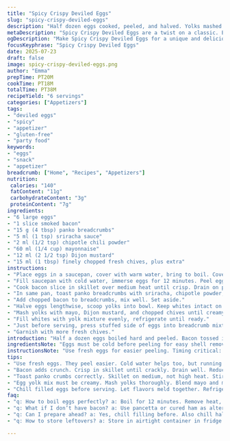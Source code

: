 ```yaml
---
title: "Spicy Crispy Deviled Eggs"
slug: "spicy-crispy-deviled-eggs"
description: "Half dozen eggs cooked, peeled, and halved. Yolks mashed with mayo, Dijon mustard, chives. Bacon crisped, finely chopped. Panko breadcrumbs toasted with chipotle powder and a dash of cayenne mixed with sriracha for heat. Eggs filled with creamy yolk mix then rolled in spicy crunchy topping. Chilled until serving, garnished with fresh chives. A crunchy twist on classic deviled eggs with smoky, spicy notes. No gluten, dairy, or nuts."
metaDescription: "Spicy Crispy Deviled Eggs are a twist on a classic. Enjoy creamy yolks with a crunchy, spicy topping for an appetizer with a punch."
ogDescription: "Make Spicy Crispy Deviled Eggs for a unique and delicious take on a beloved appetizer, featuring smoky and spicy notes."
focusKeyphrase: "Spicy Crispy Deviled Eggs"
date: 2025-07-23
draft: false
image: spicy-crispy-deviled-eggs.png
author: "Emma"
prepTime: PT20M
cookTime: PT18M
totalTime: PT38M
recipeYield: "6 servings"
categories: ["Appetizers"]
tags:
- "deviled eggs"
- "spicy"
- "appetizer"
- "gluten-free"
- "party food"
keywords:
- "eggs"
- "snack"
- "appetizer"
breadcrumb: ["Home", "Recipes", "Appetizers"]
nutrition: 
 calories: "140"
 fatContent: "11g"
 carbohydrateContent: "3g"
 proteinContent: "7g"
ingredients:
- "6 large eggs"
- "1 slice smoked bacon"
- "15 g (4 tbsp) panko breadcrumbs"
- "5 ml (1 tsp) sriracha sauce"
- "2 ml (1/2 tsp) chipotle chili powder"
- "60 ml (1/4 cup) mayonnaise"
- "12 ml (2 1/2 tsp) Dijon mustard"
- "15 ml (1 tbsp) finely chopped fresh chives, plus extra"
instructions:
- "Place eggs in a saucepan, cover with warm water, bring to boil. Cover and remove from heat after boiling. Let sit 12 minutes. Drain water."
- "Fill saucepan with cold water, immerse eggs for 12 minutes. Peel eggs under cold running water, pat dry."
- "Cook bacon slice in skillet over medium heat until crisp. Drain on paper towel, chop finely."
- "In same pan, toast panko breadcrumbs with sriracha, chipotle powder, stirring constantly for 1-3 minutes until golden and fragrant. Transfer to bowl to cool."
- "Add chopped bacon to breadcrumbs, mix well. Set aside."
- "Halve eggs lengthwise, scoop yolks into bowl. Keep whites intact on serving plate."
- "Mash yolks with mayo, Dijon mustard, and chopped chives until creamy."
- "Fill whites with yolk mixture evenly, refrigerate until ready."
- "Just before serving, press stuffed side of eggs into breadcrumb mixture to coat generously. Sprinkle remaining crumbs on top."
- "Garnish with more fresh chives."
introduction: "Half a dozen eggs boiled hard and peeled. Bacon tossed in pan until crackly, chopped fine. Panko breadcrumbs tossed in skillet with spicy sriracha and smoky chipotle. Crunchy mixture waits. Egg yolks mashed creamy with mayonnaise, mustard, and chives. Whites hollowed, filled generously. Chilled a bit. Then the fun part. Press yolk side into crunchy spicy crumbs. Sprinkle more. Fresh chives scattered on top. A snack with attitude—spicy, smoky, creamy, and crisp. No gluten, no dairy, no nuts, just punchy eggs transformed in texture and flavor."
ingredientsNote: "Eggs must be cold before peeling for easy shell removal—running water helps. Bacon smoked lends smoky depth, but pancetta or cured ham can replace. Panko breadcrumbs provide light crunch; gluten-free crumbs work but skip the toasting time. Chipotle powder added for smokiness replacing paprika, plus a pinch of cayenne for heat. Mayonnaise should be full-fat for creaminess, but vegan mayo can sub. Dijon mustard brightens the yolk mix, balances the richness. Fresh chives preferred over dried for that fresh oniony hit. Sriracha's tangy spice melds into toasted crumbs for a crunchy layer with kick."
instructionsNote: "Use fresh eggs for easier peeling. Timing critical: boiling 12 minutes then cold water bath for same to stop cooking. Crisp bacon in skillet, drain well to avoid greasy bits in crumbs. Toast panko with sriracha and chipotle gently, constant stirring to prevent burning and bring out aroma—1 to 3 minutes max. Chop bacon fine to distribute crispy texture evenly. Mash yolks thoroughly with mayo and mustard until no lumps; chives add fresh burst. Carefully fill egg whites to keep neat halves. Chill to let flavors meld before crumb coating. At serving, pressing yolk side into crumbs creates crunchy topping; pressing firmly needed. Garnish liberally with chives. Serve cold or room temp."
tips:
- "Use fresh eggs. They peel easier. Cold water helps too, but running water works best. Boil then cool. Don’t skip the ice water bath. It’s all about easy peeling. Hard boil for 12 minutes. Remember timing is key."
- "Bacon adds crunch. Crisp in skillet until crackly. Drain well. Reduce grease in crumbs. Chop fine, distribute texture. Can swap pancetta or ham for smoked bacon. Experiment with flavors but balance is essential."
- "Toast panko crumbs correctly. Skillet on medium, not high heat. Stir all the time. 1-3 minutes max to avoid burning. Add sriracha. Chipotle gives smoky undertone. Mix for even coating. Parched crumbs create crunch."
- "Egg yolk mix must be creamy. Mash yolks thoroughly. Blend mayo and mustard well. No lumps allowed for smooth filling. Fold in chives last. Fresh is splendid. Not dried. Balance richness with that fresh onion taste."
- "Chill filled eggs before serving. Let flavors meld together. Refrigerate for best results. Then coat in crunchy breadcrumbs right before. Press firmly to adhere. A generous sprinkle of crumbs enhances crunch."
faq:
- "q: How to boil eggs perfectly? a: Boil for 12 minutes. Remove heat, cover. Let sit. Cool quickly for easy peel. Ice water bath helps. Best way, every time."
- "q: What if I don’t have bacon? a: Use pancetta or cured ham as alternatives. Still get crunch. Check seasoning, adjust flavors. Spicy taste still needs balance."
- "q: Can I prepare ahead? a: Yes, chill filling before. Also chill halves. Just crumb coat just before serving. Keeps crunch longer. Timing matters for best texture."
- "q: How to store leftovers? a: Store in airtight container in fridge. Keep cold. Best consumed within 2 days. Crumbs might soften. Enjoy quick snacks though."

---
```

